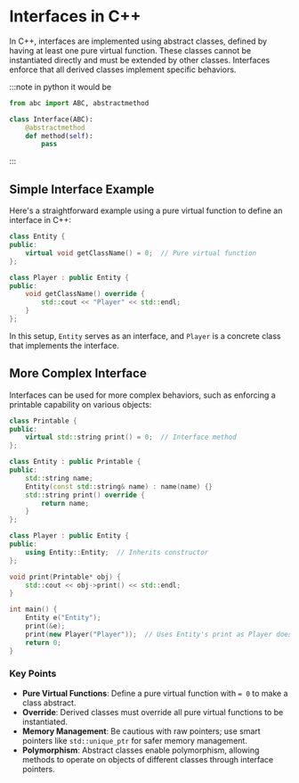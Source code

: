 # Interfaces in C++

In C++, interfaces are implemented using abstract classes, defined by having at least one pure virtual function. These classes cannot be instantiated directly and must be extended by other classes. Interfaces enforce that all derived classes implement specific behaviors.

:::note in python it would be
```python
from abc import ABC, abstractmethod

class Interface(ABC):
    @abstractmethod
    def method(self):
        pass
```
:::

## Simple Interface Example

Here's a straightforward example using a pure virtual function to define an interface in C++:

```cpp
class Entity {
public:
    virtual void getClassName() = 0;  // Pure virtual function
};

class Player : public Entity {
public:
    void getClassName() override {
        std::cout << "Player" << std::endl;
    }
};
```

In this setup, `Entity` serves as an interface, and `Player` is a concrete class that implements the interface.

## More Complex Interface

Interfaces can be used for more complex behaviors, such as enforcing a printable capability on various objects:

```cpp
class Printable {
public:
    virtual std::string print() = 0;  // Interface method
};

class Entity : public Printable {
public:
    std::string name;
    Entity(const std::string& name) : name(name) {}
    std::string print() override {
        return name;
    }
};

class Player : public Entity {
public:
    using Entity::Entity;  // Inherits constructor
};

void print(Printable* obj) {
    std::cout << obj->print() << std::endl;
}

int main() {
    Entity e("Entity");
    print(&e);
    print(new Player("Player"));  // Uses Entity's print as Player doesn't override it
    return 0;
}
```

### Key Points

- **Pure Virtual Functions**: Define a pure virtual function with `= 0` to make a class abstract.
- **Override**: Derived classes must override all pure virtual functions to be instantiated.
- **Memory Management**: Be cautious with raw pointers; use smart pointers like `std::unique_ptr` for safer memory management.
- **Polymorphism**: Abstract classes enable polymorphism, allowing methods to operate on objects of different classes through interface pointers.
